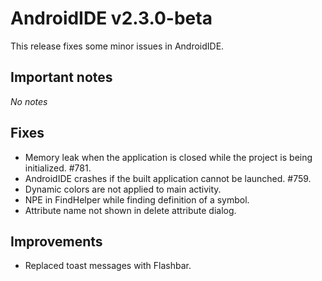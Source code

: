 # AndroidIDE v2.3.0-beta

This release fixes some minor issues in AndroidIDE.

## Important notes

_No notes_

## Fixes

- Memory leak when the application is closed while the project is being initialized. #781.
- AndroidIDE crashes if the built application cannot be launched. #759.
- Dynamic colors are not applied to main activity.
- NPE in FindHelper while finding definition of a symbol.
- Attribute name not shown in delete attribute dialog.

## Improvements

- Replaced toast messages with Flashbar.